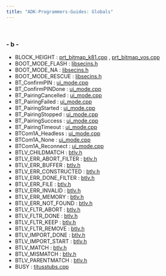 ```yaml
---
title: "ADK-Programmers-Guides: Globals"
---
```


 

### - b -

- BLOCK_HEIGHT : <a href="prt__bitmap__k81_8cpp.md#ab04a0655cd1e3bcac5e8f48c18df1a57ab5a7e599d7747bab6f97e9f15aa3b729">prt_bitmap_k81.cpp</a> , <a href="prt__bitmap__vos_8cpp.md#abc5c98fcc1211af2b80116dd6e0a035dab5a7e599d7747bab6f97e9f15aa3b729">prt_bitmap_vos.cpp</a>
- BOOT_MODE_FLASH : <a href="libsecins_8h.md#a97ae17878491e0835cc2247a2c675273a1460afe4a1c104e59941d25d24920980">libsecins.h</a>
- BOOT_MODE_NA : <a href="libsecins_8h.md#a97ae17878491e0835cc2247a2c675273a3daad487f03366cfa21cea74851a4558">libsecins.h</a>
- BOOT_MODE_RESCUE : <a href="libsecins_8h.md#a97ae17878491e0835cc2247a2c675273a686ceef9f87ff603b1f9c3bc4bb83eb0">libsecins.h</a>
- BT_ConfirmPIN : <a href="ui__mode_8cpp.md#aff9579e934a27963339cbda757e469f6a33231ba5126334901e002d6917535312">ui_mode.cpp</a>
- BT_ConfirmPINDone : <a href="ui__mode_8cpp.md#aff9579e934a27963339cbda757e469f6ae8c74fbdb8681c4d574511b967e64385">ui_mode.cpp</a>
- BT_PairingCancelled : <a href="ui__mode_8cpp.md#aff9579e934a27963339cbda757e469f6a9025645d0e20a3d7d06ed6f538ca3380">ui_mode.cpp</a>
- BT_PairingFailed : <a href="ui__mode_8cpp.md#aff9579e934a27963339cbda757e469f6a9dd7b1b7987cf09ad6cd26d4989404fc">ui_mode.cpp</a>
- BT_PairingStarted : <a href="ui__mode_8cpp.md#aff9579e934a27963339cbda757e469f6a21af22d3ff0d1cb1d7fbd79b91231b05">ui_mode.cpp</a>
- BT_PairingStopped : <a href="ui__mode_8cpp.md#aff9579e934a27963339cbda757e469f6a83412459364f96d99fc0e14eb8bd2d0b">ui_mode.cpp</a>
- BT_PairingSuccess : <a href="ui__mode_8cpp.md#aff9579e934a27963339cbda757e469f6a5a599a03dceeab63cd9b9a9b9215e495">ui_mode.cpp</a>
- BT_PairingTimeout : <a href="ui__mode_8cpp.md#aff9579e934a27963339cbda757e469f6a5131a7b6a3d249f2a567818badc0fedb">ui_mode.cpp</a>
- BTCom1A_Headless : <a href="ui__mode_8cpp.md#a44aa653082f7bd79a3855a6b02df18e9a8a354b273b7381b2725c060d55ea661c">ui_mode.cpp</a>
- BTCom1A_None : <a href="ui__mode_8cpp.md#a44aa653082f7bd79a3855a6b02df18e9a00ad73b65e09bd939e54c7b2c238f762">ui_mode.cpp</a>
- BTCom1A_Reconnect : <a href="ui__mode_8cpp.md#a44aa653082f7bd79a3855a6b02df18e9a59303fa6ca26cf8091ef1ba3bc0b96f1">ui_mode.cpp</a>
- BTLV_CHILDMATCH : <a href="btlv_8h.md#afebb9e8dd2052cbbb5f4287ade3ed4a1a503f2757551d14a8dd66e04a0169bd4d">btlv.h</a>
- BTLV_ERR_ABORT_FILTER : <a href="btlv_8h.md#a7e2d1907ba985dee09f6663cce879c58ad922de81b82504919cc59f94e84eff63">btlv.h</a>
- BTLV_ERR_BUFFER : <a href="btlv_8h.md#a7e2d1907ba985dee09f6663cce879c58afd2d74e17ce837ffe98816c0e724665c">btlv.h</a>
- BTLV_ERR_CONSTRUCTED : <a href="btlv_8h.md#a7e2d1907ba985dee09f6663cce879c58ae4cafe8ec6a55dddce06c8bef4bfad8b">btlv.h</a>
- BTLV_ERR_DONE_FILTER : <a href="btlv_8h.md#a7e2d1907ba985dee09f6663cce879c58a43a54deda383d1e35f540f493309ca42">btlv.h</a>
- BTLV_ERR_FILE : <a href="btlv_8h.md#a7e2d1907ba985dee09f6663cce879c58a17c7ff08d171600533cc70ed7af4a7b2">btlv.h</a>
- BTLV_ERR_INVALID : <a href="btlv_8h.md#a7e2d1907ba985dee09f6663cce879c58ab53077a5cd8bc50b231c04553e5ac97b">btlv.h</a>
- BTLV_ERR_MEMORY : <a href="btlv_8h.md#a7e2d1907ba985dee09f6663cce879c58a9d176f568ac26baa1822807703e39740">btlv.h</a>
- BTLV_ERR_NOT_FOUND : <a href="btlv_8h.md#a7e2d1907ba985dee09f6663cce879c58ad6ba5273ebac2b6f0af83185288e9dd2">btlv.h</a>
- BTLV_FLTR_ABORT : <a href="btlv_8h.md#aa47b9ee960be926bcd97dddca1c30029a09e440cadf77ed22c9a3da990666100b">btlv.h</a>
- BTLV_FLTR_DONE : <a href="btlv_8h.md#aa47b9ee960be926bcd97dddca1c30029a5711695a0bb77f606ef391b7d66c7ecb">btlv.h</a>
- BTLV_FLTR_KEEP : <a href="btlv_8h.md#aa47b9ee960be926bcd97dddca1c30029a9250de9dbb34e118938b8e0d5e664f9c">btlv.h</a>
- BTLV_FLTR_REMOVE : <a href="btlv_8h.md#aa47b9ee960be926bcd97dddca1c30029ac9c5cd9b5f377cb0fd163e48efb26db8">btlv.h</a>
- BTLV_IMPORT_DONE : <a href="btlv_8h.md#a03946fb744cc22a5454713443cbfd3aca9343874b0dcc419155af849b42f0b184">btlv.h</a>
- BTLV_IMPORT_START : <a href="btlv_8h.md#a03946fb744cc22a5454713443cbfd3aca8fab1c50c71f0f46dfdaf6ce4d4677bd">btlv.h</a>
- BTLV_MATCH : <a href="btlv_8h.md#afebb9e8dd2052cbbb5f4287ade3ed4a1a9940bdcc624f2ff3ee4a429b9146cce7">btlv.h</a>
- BTLV_MISMATCH : <a href="btlv_8h.md#afebb9e8dd2052cbbb5f4287ade3ed4a1a3aaffa1128ac43539538bb379aacedf4">btlv.h</a>
- BTLV_PARENTMATCH : <a href="btlv_8h.md#afebb9e8dd2052cbbb5f4287ade3ed4a1a1e184691119c4b9324f7c112e3a35ad1">btlv.h</a>
- BUSY : <a href="titusstubs_8cpp.md#ad4a095600742c645131c8e3afbefc436aa6e504d57ec9777faa0185fbd3b93b97">titusstubs.cpp</a>
